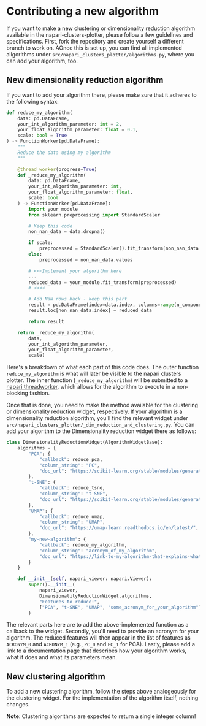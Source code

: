 # Contributing a new algorithm

If you want to make a new clustering or dimensionality reduction algorithm available in the napari-clusters-plotter, please follow a few guidelines and specifications. First, fork the repository and create yourself a different branch to work on. AOnce this is set up, you can find all implemented allgorithms under `src/napari_clusters_plotter/algorithms.py`, where you can add your algorithm, too.

## New dimensionality reduction algorithm

If you want to add your algorithm there, please make sure that it adheres to the following syntax:

```python
def reduce_my_algorithm(
    data: pd.DataFrame,
    your_int_algorithm_parameter: int = 2,
    your_float_algorithm_parameter: float = 0.1,
    scale: bool = True
) -> FunctionWorker[pd.DataFrame]:
    """
    Reduce the data using my algorithm
    """

    @thread_worker(progress=True)
    def _reduce_my_algorithm(
        data: pd.DataFrame,
        your_int_algorithm_parameter: int,
        your_float_algorithm_parameter: float,
        scale: bool
    ) -> FunctionWorker[pd.DataFrame]:
        import your_module
        from sklearn.preprocessing import StandardScaler

        # Keep this code
        non_nan_data = data.dropna()

        if scale:
            preprocessed = StandardScaler().fit_transform(non_nan_data.values)
        else:
            preprocessed = non_nan_data.values

        # <<<Implement your algorithm here
        ...
        reduced_data = your_module.fit_transform(preprocessed)
        # <<<<

        # Add NaN rows back - keep this part
        result = pd.DataFrame(index=data.index, columns=range(n_components))
        result.loc[non_nan_data.index] = reduced_data

        return result

    return _reduce_my_algorithm(
        data,
        your_int_algorithm_parameter,
        your_float_algorithm_parameter,
        scale)

```

Here's a breakdown of what each part of this code does. The outer function `reduce_my_algorithm` is what will later be visible to the napari clusters plotter. The inner function (`_reduce_my_algorithm`) will be submitted to a [napari threadworker](https://napari.org/stable/guides/threading.html), which allows for the algorithm to execute in a non-blocking fashion.

Once that is done, you need to make the method available for the clustering or dimensionality reduction widget, respectively. If your algorithm is a dimensionality reduction algorithm, you'll find the relevant widget under `src/napari_clusters_plotter/_dim_reduction_and_clustering.py`. You can add your algorithm to the Dimensionality reduction widget there as follows:

```python
class DimensionalityReductionWidget(AlgorithmWidgetBase):
    algorithms = {
        "PCA": {
            "callback": reduce_pca,
            "column_string": "PC",
            "doc_url": "https://scikit-learn.org/stable/modules/generated/sklearn.decomposition.PCA.html",
        },
        "t-SNE": {
            "callback": reduce_tsne,
            "column_string": "t-SNE",
            "doc_url": "https://scikit-learn.org/stable/modules/generated/sklearn.manifold.TSNE.html",
        },
        "UMAP": {
            "callback": reduce_umap,
            "column_string": "UMAP",
            "doc_url": "https://umap-learn.readthedocs.io/en/latest/",
        },
        "my-new-algorithm": {
            "callback": reduce_my_algorithm,
            "column_string": "acronym_of_my_algorithm",
            "doc_url": "https://link-to-my-algorithm-that-explains-what-it-does.com"
        }
    }

    def __init__(self, napari_viewer: napari.Viewer):
        super().__init__(
            napari_viewer,
            DimensionalityReductionWidget.algorithms,
            "Features to reduce:",
            ["PCA", "t-SNE", "UMAP", "some_acronym_for_your_algorithm"],
        )

```

The relevant parts here are to add the above-implemented function as a callback to the widget. Secondly, you'll need to provide an acronym for your algorithm. The reduced features will then appear in the list of features as `ACRONYM_0` and `ACRONYM_1` (e.g., `PC_0` and `PC_1` for PCA). Lastly, please add a link to a documentation page that describes how your algorithm works, what it does and what its parameters mean.

## New clustering algorithm

To add a new clustering algorithm, follow the steps above analogeously for the clustering widget. For the implementation of the algorithm itself, nothing changes.

**Note**: Clustering algorithms are expected to return a single integer column!
